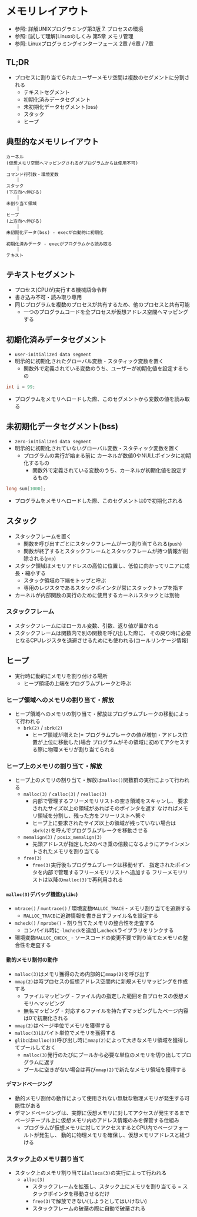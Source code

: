 # メモリレイアウト
- 参照: 詳解UNIXプログラミング第3版 7. プロセスの環境
- 参照: [試して理解]Linuxのしくみ 第5章 メモリ管理
- 参照: Linuxプログラミングインターフェース 2章 / 6章 / 7章

## TL;DR
- プロセスに割り当てられたユーザーメモリ空間は複数のセグメントに分割される
  - テキストセグメント
  - 初期化済みデータセグメント
  - 未初期化データセグメント(bss)
  - スタック
  - ヒープ

## 典型的なメモリレイアウト
```
カーネル
(仮想メモリ空間へマッピングされるがプログラムからは使用不可)
    |
コマンド行引数・環境変数
    |
スタック
(下方向へ伸びる)
    |
未割り当て領域
    |
ヒープ
(上方向へ伸びる)
    |
未初期化データ(bss) - execが自動的に初期化
    |
初期化済みデータ - execがプログラムから読み取る
    |
テキスト
```

## テキストセグメント
- プロセス(CPUが)実行する機械語命令群
- 書き込み不可・読み取り専用
- 同じプログラムを複数のプロセスが共有するため、他のプロセスと共有可能
  - 一つのプログラムコードを全プロセスが仮想アドレス空間へマッピングする

## 初期化済みデータセグメント
- `user-initialized data segment`
- 明示的に初期化されたグローバル変数・スタティック変数を置く
  - 関数外で定義されている変数のうち、ユーザーが初期化値を設定するもの
```c
int i = 99;
```
- プログラムをメモリへロードした際、このセグメントから変数の値を読み取る

## 未初期化データセグメント(bss)
- `zero-initialized data segment`
- 明示的に初期化されていないグローバル変数・スタティック変数を置く
  - プログラムの実行が始まる前に
    カーネルが数値0やNULLポインタに初期化するもの
    - 関数外で定義されている変数のうち、カーネルが初期化値を設定するもの
```c
long sum[1000];
```
- プログラムをメモリへロードした際、このセグメントは0で初期化される

## スタック
- スタックフレームを置く
  - 関数を呼び出すごとにスタックフレームが一つ割り当てられる(`push`)
  - 関数が終了するとスタックフレームとスタックフレームが持つ情報が削除される(`pop`)
- スタック領域はメモリアドレスの高位に位置し、低位に向かってリニアに成長・縮小する
  - スタック領域の下端をトップと呼ぶ
  - 専用のレジスタであるスタックポインタが常にスタックトップを指す
- カーネルが内部関数の実行のために使用するカーネルスタックとは別物

### スタックフレーム
- スタックフレームにはローカル変数、引数、返り値が置かれる
- スタックフレームは関数内で別の関数を呼び出した際に、
  その戻り時に必要となるCPUレジスタを退避させるためにも使われる(コールリンケージ情報)

## ヒープ
- 実行時に動的にメモリを割り付ける場所
  - ヒープ領域の上端をプログラムブレークと呼ぶ

### ヒープ領域へのメモリの割り当て・解放
- ヒープ領域へのメモリの割り当て・解放はプログラムブレークの移動によって行われる
  - `brk(2)` / `sbrk(2)`
    - ヒープ領域が増えた(= プログラムブレークの値が増加・アドレス位置が上位に移動した)場合
      プログラムがその領域に初めてアクセスする際に物理メモリが割り当てられる

### ヒープ上のメモリの割り当て・解放
- ヒープ上のメモリの割り当て・解放は`malloc()`関数群の実行によって行われる
  - `malloc(3)` / `calloc(3)` / `realloc(3)`
    - 内部で管理するフリーメモリリストの空き領域をスキャンし、
      要求されたサイズ以上の領域があればそのポインタを返す
      なければメモリ領域を分割し、残った方をフリーリストへ繋ぐ
    - ヒープ上に要求されたサイズ以上の領域が残っていない場合は
      `sbrk(2)`を呼んでプログラムブレークを移動させる
  - `memalign(3)` / `posix_memalign(3)`
    - 先頭アドレスが指定した2のべき乗の倍数になるようにアラインメントされたメモリを割り当てる
  - `free(3)`
    - `free(3)`実行後もプログラムブレークは移動せず、
      指定されたポインタを内部で管理するフリーメモリリストへ追加する
      フリーメモリリストは以降の`malloc(3)`で再利用される

#### `malloc(3)`デバッグ機能(`glibc`)
- `mtrace()` / `muntrace()` / 環境変数`MALLOC_TRACE` - メモリ割り当てを追跡する
  - `MALLOC_TRACE`に追跡情報を書き出すファイル名を設定する
- `mcheck()` / `mprobe()` - 割り当てたメモリの整合性を走査する
  - コンパイル時に`-lmcheck`を追加し`mcheck`ライブラリをリンクする
- 環境変数`MALLOC_CHECK_` - ソースコードの変更不要で割り当てたメモリの整合性を走査する

#### 動的メモリ割付の動作
- `malloc(3)`はメモリ獲得のため内部的に`mmap(2)`を呼び出す
- `mmap(2)`は時プロセスの仮想アドレス空間内に新規メモリマッピングを作成する
  - ファイルマッピング - ファイル内の指定した範囲を自プロセスの仮想メモリへマッピング
  - 無名マッピング - 対応するファイルを持たずマッピングしたページ内容は0で初期化される
- `mmap(2)`はページ単位でメモリを獲得する
- `malloc(3)`はバイト単位でメモリを獲得する
- `glibc`は`malloc(3)`呼び出し時に`mmap(2)`によって大きなメモリ領域を獲得してプールしておく
  - `malloc(3)`発行のたびにプールから必要な単位のメモリを切り出してプログラムに返す
  - プールに空きがない場合は再び`mmap(2)`で新たなメモリ領域を獲得する

####  デマンドページング
- 動的メモリ割付の動作によって使用されない無駄な物理メモリが発生する可能性がある
- デマンドページングは、実際に仮想メモリに対してアクセスが発生するまで
  ページテーブル上に仮想メモリ内のアドレス情報のみを保管する仕組み
  - プログラムが仮想メモリに対してアクセスするとCPU内でページフォールトが発生し、
    動的に物理メモリを確保し、仮想メモリアドレスと紐づける

### スタック上のメモリ割り当て
- スタック上のメモリ割り当ては`alloca(3)`の実行によって行われる
  - `alloc(3)`
    - スタックフレームを拡張し、スタック上にメモリを割り当てる
      = スタックポインタを移動させるだけ
    - `free(3)`で解放できない(しようとしてはいけない)
    - スタックフレームの破棄の際に自動で破棄される
